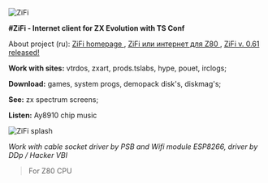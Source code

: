 ![ZiFi](http://zifi.vtrd.in/logo.png "ZiFi")

**#ZiFi - Internet client for ZX Evolution with TS Conf**

About project (ru): [ZiFi homepage ](http://zifi.vtrd.in), [ZiFi или интернет для Z80 ](http://hype.retroscene.org/blog/dev/363.html), 
[ZiFi v. 0.61 released! ](http://hype.retroscene.org/blog/dev/391.html)

**Work with sites:** vtrdos, zxart, prods.tslabs, hype, pouet, irclogs;

**Download:** games, system progs, demopack disk's,  diskmag's;

**See:** zx spectrum screens;

**Listen:** Ay8910 chip music

![ZiFi splash](http://hype.retroscene.org/uploads/images/00/00/14/2016/04/15/475aec.png "ZiFi splash")

_Work with cable socket driver by PSB and Wifi module ESP8266, driver by DDp / Hacker VBI_
> For Z80 CPU


